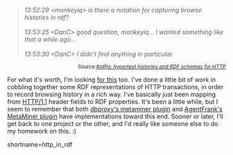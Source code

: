 <blockquote cite="http://ilrt.org/discovery/chatlogs/rdfig/2003-10-06#T14-01-47"><i>13:52:29 &lt;monkeyiq&gt; is there a notation for capturing browse
histories in rdf?
<br /><br />
13:53:25 &lt;DanC&gt; good question, monkeyiq... I wanted something
like that a while ago...
<br /><br />
13:53:30 &lt;DanC&gt; I didn't find anything in particular.</i></blockquote>
<div class="credit" align="right"><small>Source:<cite><a href="">#rdfig: hypertext histories and RDF schemas for HTTP</a></cite></small></div>
<p>
For what it's worth, I'm looking <a href="http://rdfig.xmlhack.com/2003/10/06/2003-10-06.html#1065448897.942970">for this</a> too.  I've done a little bit
of work in cobbling together some RDF representations of HTTP transactions,
in order to record browsing history in a rich way.  I've
basically just been mapping from <a href="http://www.ietf.org/rfc/rfc2616#">HTTP/1.1</a>
header fields to RDF properties.  It's been a little while, but I seem to remember that both 
<a href="http://www.decafbad.com/cvs/dbproxy/plugins/metaminer/lib/metaminer/__init__.py?rev=HEAD&content-type=text/vnd.viewcvs-markup">dbproxy's metaminer plugin</a>
and
<a href="http://www.decafbad.com/cvs/AgentFrank/plugins/MetaMiner/src/com/decafbad/www/filter/MetaStoreQueue.java?rev=HEAD&content-type=text/vnd.viewcvs-markup">AgentFrank's MetaMiner plugin</a>
have implementations toward this end.  Sooner or later, I'll get back to one project or
the other, and I'd really like someone else to do my homework on this. :)
</p>
<!--more-->
shortname=http_in_rdf
